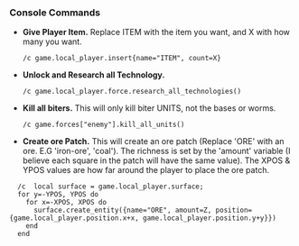 ### Console Commands

- **Give Player Item.** Replace ITEM with the item you want, and X with how many you want.

  `/c game.local_player.insert{name="ITEM", count=X}`
  
- **Unlock and Research all Technology.** 

  `/c game.local_player.force.research_all_technologies() `

- **Kill all biters.** This will only kill biter UNITS, not the bases or  worms. 

  `/c game.forces["enemy"].kill_all_units() `
  
- **Create ore Patch.** This will create an ore patch (Replace 'ORE' with an ore. E.G 'iron-ore', 'coal'). The richness is set by the 'amount' variable (I believe each square in the patch will have the same value). The XPOS &amp; YPOS values are how far around the player to place the ore patch. 

```
  /c  local surface = game.local_player.surface;
  for y=-YPOS, YPOS do
    for x=-XPOS, XPOS do
      surface.create_entity({name="ORE", amount=Z, position={game.local_player.position.x+x, game.local_player.position.y+y}})
    end
  end
```

